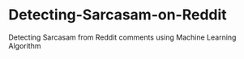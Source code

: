 # Detecting-Sarcasam-on-Reddit
Detecting Sarcasam from Reddit comments using Machine Learning Algorithm
